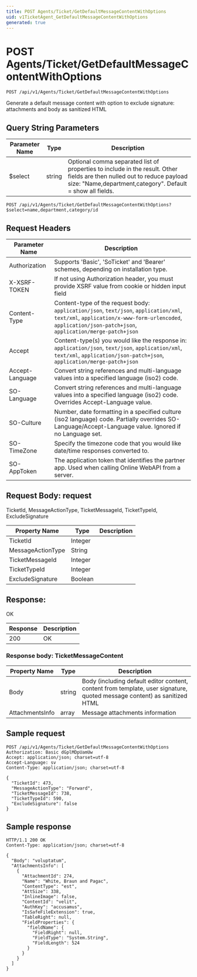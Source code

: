 ```yaml
---
title: POST Agents/Ticket/GetDefaultMessageContentWithOptions
uid: v1TicketAgent_GetDefaultMessageContentWithOptions
generated: true
---
```


# POST Agents/Ticket/GetDefaultMessageContentWithOptions

```http
POST /api/v1/Agents/Ticket/GetDefaultMessageContentWithOptions
```

Generate a default message content with option to exclude signature: attachments and body as sanitized HTML







## Query String Parameters

| Parameter Name | Type |  Description |
|----------------|------|--------------|
| $select | string |  Optional comma separated list of properties to include in the result. Other fields are then nulled out to reduce payload size: "Name,department,category". Default = show all fields. |

```http
POST /api/v1/Agents/Ticket/GetDefaultMessageContentWithOptions?$select=name,department,category/id
```


## Request Headers

| Parameter Name | Description |
|----------------|-------------|
| Authorization  | Supports 'Basic', 'SoTicket' and 'Bearer' schemes, depending on installation type. |
| X-XSRF-TOKEN   | If not using Authorization header, you must provide XSRF value from cookie or hidden input field |
| Content-Type | Content-type of the request body: `application/json`, `text/json`, `application/xml`, `text/xml`, `application/x-www-form-urlencoded`, `application/json-patch+json`, `application/merge-patch+json` |
| Accept         | Content-type(s) you would like the response in: `application/json`, `text/json`, `application/xml`, `text/xml`, `application/json-patch+json`, `application/merge-patch+json` |
| Accept-Language | Convert string references and multi-language values into a specified language (iso2) code. |
| SO-Language | Convert string references and multi-language values into a specified language (iso2) code. Overrides Accept-Language value. |
| SO-Culture | Number, date formatting in a specified culture (iso2 language) code. Partially overrides SO-Language/Accept-Language value. Ignored if no Language set. |
| SO-TimeZone | Specify the timezone code that you would like date/time responses converted to. |
| SO-AppToken | The application token that identifies the partner app. Used when calling Online WebAPI from a server. |

## Request Body: request 

TicketId, MessageActionType, TicketMessageId, TicketTypeId, ExcludeSignature 

| Property Name | Type |  Description |
|----------------|------|--------------|
| TicketId | Integer |  |
| MessageActionType | String |  |
| TicketMessageId | Integer |  |
| TicketTypeId | Integer |  |
| ExcludeSignature | Boolean |  |

## Response:

OK

| Response | Description |
|----------------|-------------|
| 200 | OK |

### Response body: TicketMessageContent

| Property Name | Type |  Description |
|----------------|------|--------------|
| Body | string | Body (including default editor content, content from template, user signature, quoted message content) as sanitized HTML |
| AttachmentsInfo | array | Message attachments information |

## Sample request

```http!
POST /api/v1/Agents/Ticket/GetDefaultMessageContentWithOptions
Authorization: Basic dGplMDpUamUw
Accept: application/json; charset=utf-8
Accept-Language: sv
Content-Type: application/json; charset=utf-8

{
  "TicketId": 473,
  "MessageActionType": "Forward",
  "TicketMessageId": 738,
  "TicketTypeId": 590,
  "ExcludeSignature": false
}
```

## Sample response

```http_
HTTP/1.1 200 OK
Content-Type: application/json; charset=utf-8

{
  "Body": "voluptatum",
  "AttachmentsInfo": [
    {
      "AttachmentId": 274,
      "Name": "White, Braun and Pagac",
      "ContentType": "est",
      "AttSize": 338,
      "InlineImage": false,
      "ContentId": "velit",
      "AuthKey": "accusamus",
      "IsSafeFileExtension": true,
      "TableRight": null,
      "FieldProperties": {
        "fieldName": {
          "FieldRight": null,
          "FieldType": "System.String",
          "FieldLength": 524
        }
      }
    }
  ]
}
```